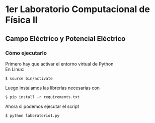 # 1er Laboratorio Computacional de Física II
## Campo Eléctrico y Potencial Eléctrico

### Cómo ejecutarlo
Primero hay que activar el entorno virtual de Python  
En Linux:
```
$ source bin/activate
```

Luego instalamos las librerías necesarias con
```
$ pip install -r requirements.txt
```

Ahora si podemos ejecutar el script
```
$ python laboratorio1.py
```
